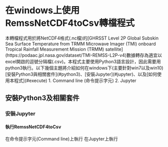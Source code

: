 <h1 id="introduction"> 在windows上使用RemssNetCDF4toCsv轉檔程式 </h1>
本轉檔程式用於將NetCDF4格式(.nc檔)的[GHRSST Level 2P Global Subskin Sea Surface Temperature from TRMM Microwave Imager (TMI) onboard Tropical Rainfall Measurement Mission (TRMM) satellite](https://podaac.jpl.nasa.gov/dataset/TMI-REMSS-L2P-v4)數據轉存為適宜以excel開啟的逗號分隔檔(.csv)。本程式主要使用Python3語言設計，因此需要用python3執行。以下幾個主題將介紹如何在windows下(主要針對win7以及win10)[安裝Python3與相關套件](#python3)、[安裝Jupyter](#jupyter)、以及[如何使用本程式](#execute)
1. Command line (命令提示字元)
2. Jupyter

<h2 id="python3"> 安裝Python3及相關套件 </h2>
<h3 id="jupyter"> 安裝Jupyter </h3>
<h4 id="execute"> 執行RemssNetCDF4toCsv </h4>
<h4_1 id="cmd"> 在命令提示字元(Command line)上執行 </h4_1>
<h4_2 id="exejupyter"> 在Jupyter上執行 </h4_2>
